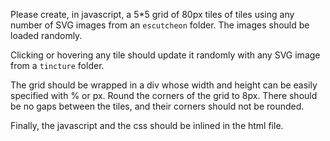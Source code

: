 Please create, in javascript, a 5*5 grid of 80px tiles of tiles using any number of SVG images from an `escutcheon` folder. The images should be loaded randomly.

Clicking or hovering any tile should update it randomly with any SVG image from a `tincture` folder.

The grid should be wrapped in a div whose width and height can be easily specified with % or px. Round the corners of the grid to 8px. There should be no gaps between the tiles, and their corners should not be rounded.

Finally, the javascript and the css should be inlined in the html file.
